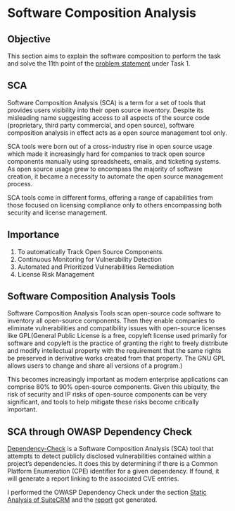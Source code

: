 
# Software Composition Analysis 

## Objective

This section aims to explain the software composition to perform the task and solve the 11th point of the [problem statement](https://intern-appsecco.netlify.app/problem-statement/) under Task 1.

## SCA

Software Composition Analysis (SCA) is a term for a set of tools that provides users visibility into their open source inventory. Despite its misleading name suggesting access to all aspects of the source code (proprietary, third party commercial, and open source), software composition analysis in effect acts as a open source management tool only.

SCA tools were born out of a cross-industry rise in open source usage which made it increasingly hard for companies to track open source components manually using spreadsheets, emails, and ticketing systems. As open source usage grew to encompass the majority of software creation, it became a necessity to automate the open source management process.

SCA tools come in different forms, offering a range of capabilities from those focused on licensing compliance only to others encompassing both security and license management.

## Importance

1. To automatically Track Open Source Components.
2. Continuous Monitoring for Vulnerability Detection
3. Automated and Prioritized Vulnerabilities Remediation
4. License Risk Management

## Software Composition Analysis Tools

Software Composition Analysis Tools scan open-source code software to inventory all open-source components. Then they enable companies to eliminate vulnerabilities and compatibility issues with open-source licenses like GPL(General Public License is a free, copyleft license used primarily for software and copyleft is the practice of granting the right to freely distribute and modify intellectual property with the requirement that the same rights be preserved in derivative works created from that property. The GNU GPL allows users to change and share all versions of a program.)

This becomes increasingly important as modern enterprise applications can comprise 80% to 90% open-source components. Given this ubiquity, the risk of security and IP risks of open-source components can be very significant, and tools to help mitigate these risks become critically important.

## SCA through OWASP Dependency Check

[Dependency-Check](https://owasp.org/www-project-dependency-check/) is a Software Composition Analysis (SCA) tool that attempts to detect publicly disclosed vulnerabilities contained within a project’s dependencies. It does this by determining if there is a Common Platform Enumeration (CPE) identifier for a given dependency. If found, it will generate a report linking to the associated CVE entries.

I performed the OWASP Dependency Check under the section [Static Analysis of SuiteCRM](https://intern-appsecco.netlify.app/sast-tools/#owasp-dependency-check) and the [report](https://github.com/Priyam5/internship-appsecco/blob/master/Reports/dependency-check-report.xml) got generated.
